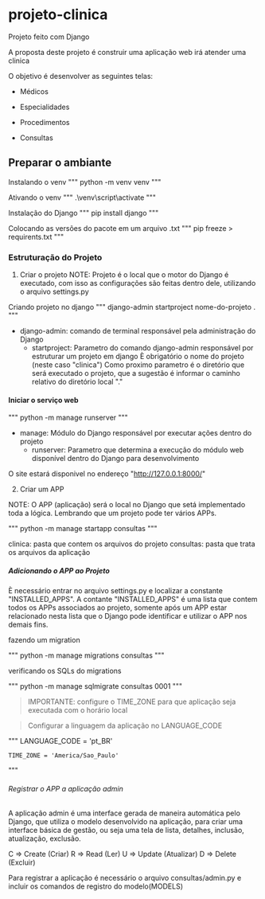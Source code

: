 # projeto-clinica
Projeto feito com Django

A proposta deste projeto é construir uma aplicação web irá atender uma clinica

O objetivo é desenvolver as seguintes telas:

- Médicos

- Especialidades

- Procedimentos

- Consultas

## Preparar o ambiante

Instalando o venv
"""
    python -m venv venv
"""

Ativando o venv
"""
    .\venv\script\activate
"""

Instalação do Django
"""
    pip install django
"""

Colocando as versões do pacote em um arquivo .txt
"""
    pip freeze > requirents.txt
"""

### Estruturação do Projeto

1. Criar o projeto
NOTE: Projeto é o local que o motor do Django é executado, com isso as configurações são feitas dentro dele,
utilizando o arquivo settings.py

Criando projeto no django
"""
   django-admin startproject nome-do-projeto .
"""

- django-admin: comando de terminal responsável pela administração do Django
    - startproject: Parametro do comando django-admin responsável por estruturar um projeto em django
        È obrigatório o nome do projeto (neste caso "clinica")
        Como proximo parametro é o diretório que será executado o projeto, que a sugestão é informar o caminho relativo do diretório local "."

#### Iniciar o serviço web
"""
    python -m manage runserver
"""

- manage: Módulo do Django responsável por executar ações dentro do projeto
    - runserver: Parametro que determina a execução do módulo web disponível dentro do Django para desenvolvimento

O site estará disponivel no endereço "http://127.0.0.1:8000/"

2. Criar um APP

NOTE: O APP (aplicação) será o local no Django que setá implementado toda a lógica. Lembrando que um projeto pode ter vários APPs.

"""
   python -m manage startapp consultas
"""

clinica: pasta que contem os arquivos do projeto
consultas: pasta que trata os arquivos da aplicação

##### Adicionando o APP ao Projeto

È necessário entrar no arquivo settings.py e localizar a constante "INSTALLED_APPS".
A contante "INSTALLED_APPS" é uma lista que contem todos os APPs associados ao projeto, somente após um APP estar relacionado nesta lista que o Django pode identificar e utilizar o APP nos demais fins.

fazendo um migration

"""
    python -m manage migrations consultas
"""

verificando os SQLs do migrations

"""
    python -m manage sqlmigrate consultas 0001
"""

> IMPORTANTE: configure o TIME_ZONE para que aplicação seja executada com o horário local

> Configurar a linguagem da aplicação no LANGUAGE_CODE

"""
    LANGUAGE_CODE = 'pt_BR'

    TIME_ZONE = 'America/Sao_Paulo'
"""

###### Registrar o APP a aplicação admin

A aplicação admin é uma interface gerada de maneira automática pelo Django, que utiliza o modelo desenvolvido na aplicação, para criar uma interface básica de gestão, ou seja uma tela de lista, detalhes, inclusão, atualização, exclusão.

C => Create (Criar)
R => Read (Ler)
U => Update (Atualizar)
D => Delete (Excluir)

Para registrar a aplicação é necessário o arquivo consultas/admin.py e incluir os comandos de registro do modelo(MODELS)
